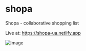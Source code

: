# shopa

Shopa - collaborative shopping list

Live at: https://shopa-ua.netlify.app

![image](https://user-images.githubusercontent.com/17786588/206906222-78f462d3-bd75-4fa2-9bad-416fd3962aec.png)


